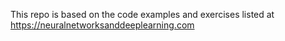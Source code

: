 This repo is based on the code examples and exercises listed at https://neuralnetworksanddeeplearning.com
